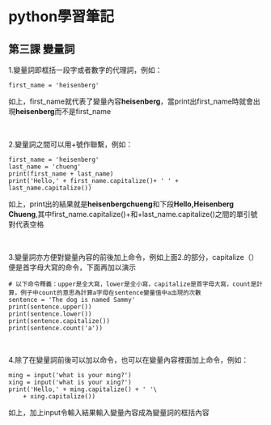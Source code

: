 # python學習筆記
## 第三課 變量詞
1.變量詞即框括一段字或者數字的代理詞，例如：
```
first_name = 'heisenberg'
```
如上，first_name就代表了變量內容**heisenberg**，當print出first_name時就會出現**heisenberg**而不是first_name

&nbsp;

2.變量詞之間可以用+號作聯繫，例如：
```
first_name = 'heisenberg'
last_name = 'chueng'
print(first_name + last_name)
print('Hello,' + first_name.capitalize()+ ' ' + last_name.capitalize())
```
如上，print出的結果就是**heisenbergchueng**和下段**Hello,Heisenberg Chueng**,其中first_name.capitalize()+和+last_name.capitalize()之間的單引號對代表空格

&nbsp;

3.變量詞亦方便對變量內容的前後加上命令，例如上面2.的部分，capitalize（）便是首字母大寫的命令，下面再加以演示
```
# 以下命令釋義：upper是全大寫，lower是全小寫，capitalize是首字母大寫，count是計算，例子中count的意思為計算a字母在sentence變量值中a出現的次數
sentence = 'The dog is named Sammy'
print(sentence.upper())
print(sentence.lower())
print(sentence.capitalize())
print(sentence.count('a'))
```

&nbsp;

4.除了在變量詞前後可以加以命令，也可以在變量內容裡面加上命令，例如：
```
ming = input('what is your ming?')
xing = input('what is your xing?')
print('Hello,' + ming.capitalize() + ' '\
    + xing.capitalize())
```
如上，加上input令輸入結果輸入變量內容成為變量詞的框括內容
